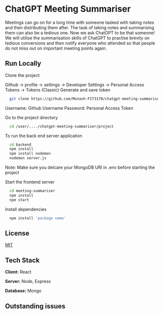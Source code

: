# ChatGPT Meeting Summariser
Meetings can go on for a long time with someone tasked with taking notes and
then distributing them after. The task of taking notes and summarising them can also be a
tedious one. Now we ask ChatGPT to be that someone! We will utilise the summarisation
skills of ChatGPT to practise brevity on tedious conversions and then notify everyone who
attended so that people do not miss out on important meeting points again.



## Run Locally

Clone the project

Github -> profile -> settings -> Developer Settings -> Personal Access Tokens -> Tokens (Classic)
Generate and save token
```bash
  git clone https://github.com/Monash-FIT3170/chatgpt-meeting-summariser
```
Username: Github Username 
Password: Personal Access Token

Go to the project directory

```bash
  cd /user/..../chatgpt-meeting-summariser/project
```

To run the back end server application

```bash
  cd backend
  npm install
  npm install nodemon 
  nodemon server.js
```
Note: Make sure you delcare your MongoDB URI in .env before starting the project

Start the frontend server

```bash
  cd meeting-summariser
  npm install
  npm start
```

Install dependencies

```bash
  npm install 'package name'
```


## License

[MIT](https://choosealicense.com/licenses/mit/)


## Tech Stack

**Client:** React

**Server:** Node, Express

**Database:** Mongo



## Outstanding issues

#
#
#